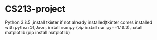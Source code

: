 # CS213-project
Python 3.8.5
,install tkinter if not already installed(tkinter comes installed with python 3),Json, install numpy (pip install numpy==1.19.3),install matplotlib (pip install matplotlib)
